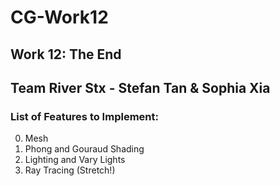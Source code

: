 # CG-Work12
## Work 12: The End
## Team River Stx - Stefan Tan & Sophia Xia   

### List of Features to Implement:
0. Mesh 
1. Phong and Gouraud Shading
2. Lighting and Vary Lights
3. Ray Tracing (Stretch!)
